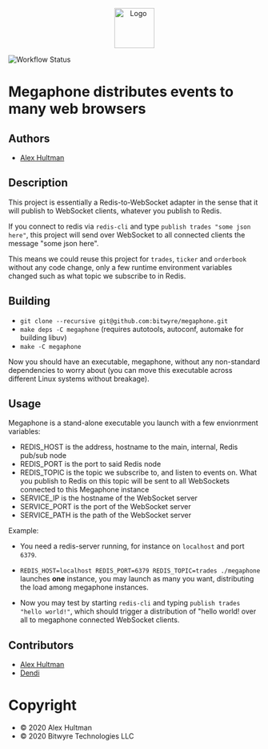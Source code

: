 <p align="center">
  <a href="https://github.com/bitwyre">
    <img src="https://github.com/bitwyre/interface/blob/develop/public/static/images/logo.png" alt="Logo" height="80" width="auto">
  </a>
</p>

![Workflow Status](https://github.com/bitwyre/megaphone/workflows/CCPP%20CI/badge.svg)

# Megaphone distributes events to many web browsers

## Authors

- [Alex Hultman](https://github.com/alexhultman)

## Description

This project is essentially a Redis-to-WebSocket adapter in the sense that it will publish to WebSocket clients, whatever <string> you publish to Redis.
  
If you connect to redis via `redis-cli` and type `publish trades "some json here"`, this project will send over WebSocket to all connected clients the message "some json here".

This means we could reuse this project for `trades`, `ticker` and `orderbook` without any code change, only a few runtime environment variables changed such as what topic we subscribe to in Redis.

## Building

* `git clone --recursive git@github.com:bitwyre/megaphone.git`
* `make deps -C megaphone` (requires autotools, autoconf, automake for building libuv)
* `make -C megaphone`

Now you should have an executable, megaphone, without any non-standard dependencies to worry about (you can move this executable across different Linux systems without breakage).

## Usage

Megaphone is a stand-alone executable you launch with a few envionrment variables:

* REDIS_HOST is the address, hostname to the main, internal, Redis pub/sub node
* REDIS_PORT is the port to said Redis node
* REDIS_TOPIC is the topic we subscribe to, and listen to events on. What you publish to Redis on this topic will be sent to all WebSockets connected to this Megaphone instance
* SERVICE_IP is the hostname of the WebSocket server
* SERVICE_PORT is the port of the WebSocket server
* SERVICE_PATH is the path of the WebSocket server

Example:

* You need a redis-server running, for instance on `localhost` and port `6379`.

* `REDIS_HOST=localhost REDIS_PORT=6379 REDIS_TOPIC=trades ./megaphone` launches **one** instance, you may launch as many you want, distributing the load among megaphone instances.


* Now you may test by starting `redis-cli` and typing `publish trades "hello world!"`, which should trigger a distribution of "hello world! over all to megaphone connected WebSocket clients.

## Contributors

- [Alex Hultman](https://github.com/alexhultman)
- [Dendi](https://github.com/dendisuhubdy)

# Copyright

- &copy; 2020 Alex Hultman
- &copy; 2020 Bitwyre Technologies LLC
